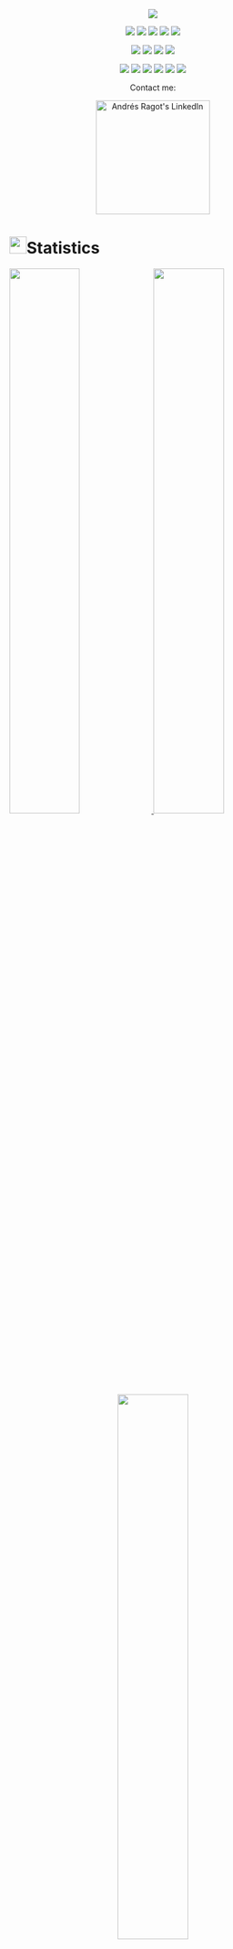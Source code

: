 <p align="center">
  <a href="https://github.com/DenverCoder1/readme-typing-svg"><img src="https://readme-typing-svg.herokuapp.com?lines=Hello+there!;I'm+Andrés+Ragot.;I+love+Unity;I+love+Unreal;I+love+learning;I+love+video+games.;&center=true&width=500&height=50"></a>
</p>
<p>
<div align="center">
  <img src="https://img.shields.io/badge/Unity-000000?style=for-the-badge&logo=unity&logoColor=#000000">
  <img src="https://img.shields.io/badge/Unreal Engine-1D1931.svg?style=for-the-badge&logo=unrealengine&logoColor=white">
  <img src="https://img.shields.io/badge/C++-00599C.svg?style=for-the-badge&logo=c%2B%2B&logoColor=#00599C">
  <img src="https://img.shields.io/badge/HTML5-F26624.svg?style=for-the-badge&logo=html5&logoColor=white">
  <img src="https://img.shields.io/badge/CSS-2465F1.svg?style=for-the-badge&logo=CSS3&logoColor=white">
</div>
</p>
<p>
<div align="center">
  <img src="https://img.shields.io/badge/GitHub-%23121011.svg?style=for-the-badge&logo=github&logoColor=white">
  <img src="https://img.shields.io/badge/Git-%23F05033.svg?style=for-the-badge&logo=git&logoColor=white">
  <img src="https://img.shields.io/badge/Visual%20Studio%20Code-0078d7.svg?style=for-the-badge&logo=visual-studio-code&logoColor=white">
  <img src="https://img.shields.io/badge/-Stackoverflow-FE7A16?style=for-the-badge&logo=stack-overflow&logoColor=white">
</div>
</p>
<p>
<div align="center">
  <img src="https://img.shields.io/badge/Adobe%20Lightroom-31A8FF.svg?style=for-the-badge&logo=Adobe%20Lightroom&logoColor=white">
  <img src="https://img.shields.io/badge/adobephotoshop-%2331A8FF.svg?style=for-the-badge&logo=adobephotoshop&logoColor=white">
  <img src="https://img.shields.io/badge/adobeillustrator-FF9A00.svg?style=for-the-badge&logo=adobeillustrator&logoColor=white">
  <img src="https://img.shields.io/badge/Trello-%23026AA7.svg?style=for-the-badge&logo=Trello&logoColor=white">
  <img src="https://img.shields.io/badge/Jira-2684FF.svg?style=for-the-badge&logo=Jira&logoColor=white">
  <img src="https://img.shields.io/badge/Notion-%23000000.svg?style=for-the-badge&logo=notion&logoColor=white">
</div>
</p>
<p align="center">Contact me:</p>
<p>
<div align="center">
	<a href="https://www.linkedin.com/in/andr%C3%A9s-alejandro-ragot-padra-3065a5241/" rel="nofollow">
  		<img alt="Andrés Ragot's LinkedIn" width="200px" src="https://img.shields.io/badge/LinkedIn-0A66C2.svg?style=for-the-badge&logo=LinkedIn&logoColor=#0A66C2">
	</a>
</div>
</p>
<h1><img src="https://media4.giphy.com/media/MIGbtLZoVjbl0bYbAd/giphy.gif?cid=ecf05e472t2h0i8d7dcjaoau9iqtchhr899hxmpxzzgc7lyw&rid=giphy.gif" width="30">Statistics</h1>
<p align="left">
  <a href="https://andresragot.github.io/">
    <img width="49.5%" src="https://github-readme-stats.vercel.app/api?username=andresragot&show_icons=true&include_all_commits=true&theme=radical&hide_border=true">
    <img width="49.5%" src="https://github-readme-streak-stats.herokuapp.com/?user=andresragot&theme=radical&hide_border=true">		  
  </a>
</p>
<br>
<p align="center">
  <a href="https://andresragot.github.io/">
    <img width="49.5%" src="https://github-readme-stats.vercel.app/api/top-langs/?username=andresragot&theme=radical&bg_color=282828&hide_border=true&include_all_commits=true&count_private=true&layout=compact">
  </a>
</p>

## <img src="https://media1.giphy.com/media/Q8PQ1KuarrYucCMVTJ/giphy.gif?cid=ecf05e47odgm8bs8cmb8cf1ijmfzqaeeu9fzmx6nbcv06ky2&rid=giphy.gif" width="30"> Current Projects
<ul>	
	<li><i><a href="https://int2games.github.io">Tailless</a></i>:<ul><li>A roguelike developped in Unreal Engine 5.4 and presented at PlayGeneration Córdoba 2024. In charge of all programming aspects</li></ul></li>
	<li><i><a href="https://github.com/andresragot/RanasRatas">Remake of 'Ranas Insanas'</a></i>:<ul><li>An online platformer game built in Unity (Under construction) (Code not the remake)</li></ul></li>
	<li><i><a href="https://singularthings.io/en/">SingularThings</a></i>:<ul><li>Currently working here as a Firmware and Software developer.</li></ul></li>
</ul>

## <img src="https://user-images.githubusercontent.com/82110564/189553856-2e7f8f30-80b4-484f-bfaa-9e5eb10f24e5.gif" width="30">About Me

I´m Andrés Ragot, A Videogame developer always wanting to know more and more about coding.

I started this journey as a programmer watching videos in youtube back in 2014. then adventouring myself to the [INSA de Lyon ](https://www.insa-lyon.fr/en/) for then afterwards studying videogame developing at [UDIT](https://udit.es/estudios/grado-oficial/diseno-y-desarrollo-de-videojuegos/).

Here are some things about me:

  - 🌱 I’m currently learning Unreal Engine
  - 📫 How to reach me: andresragot99@gmail.com
  - 🌎 I speak English, Spanish and French
  - 🎮 [Built Games](https://andresragot.itch.io/)


<!--
**andresragot/andresragot** is a ✨ _special_ ✨ repository because its `README.md` (this file) appears on your GitHub profile.

Here are some ideas to get you started:

- 🔭 I’m currently working on ...
- 🌱 I’m currently learning ...
- 👯 I’m looking to collaborate on ...
- 🤔 I’m looking for help with ...
- 💬 Ask me about ...
- 📫 How to reach me: ...
- 😄 Pronouns: ...
- ⚡ Fun fact: ...
-->
